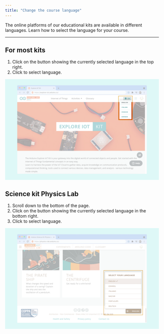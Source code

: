 ```yaml
---
title: "Change the course language"
---
```


The online platforms of our educational kits are available in different languages. Learn how to select the language for your course.

---

## For most kits

1. Click on the button showing the currently selected language in the top right.
2. Click to select language.

![Selecting language in the Explore IoT course.](img/course-language-explore-iot.png)

## Science kit Physics Lab

1. Scroll down to the bottom of the page.
2. Click on the button showing the currently selected language in the bottom right.
3. Click to select language.

![Selecting language in the Science Kit course.](img/course-language-science-kit.png)

<p style="display:none;">
  Tags: español, deutsch, português, italiano, magyar, greek, thai, croatian
</p>
